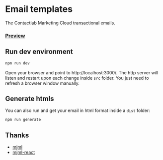 # Email templates

The Contactlab Marketing Cloud transactional emails.

### [Preview][netlify-url]

## Run dev environment

```sh
npm run dev
```

Open your browser and point to http://localhost:3000/.
The http server will listen and restart upon each change inside `src` folder.
You just need to refresh a browser window manually.

## Generate htmls

You can also run and get your email in html format inside a `dist` folder:

```sh
npm run generate
```

## Thanks

- [mjml][mjml-url]
- [mjml-react][mjml-react-url]

<!---
  L I N K S
-->

[netlify-url]: https://clab-emails.netlify.com
[mjml-url]: https://mjml.io
[mjml-react-url]: https://github.com/wix-incubator/mjml-react
